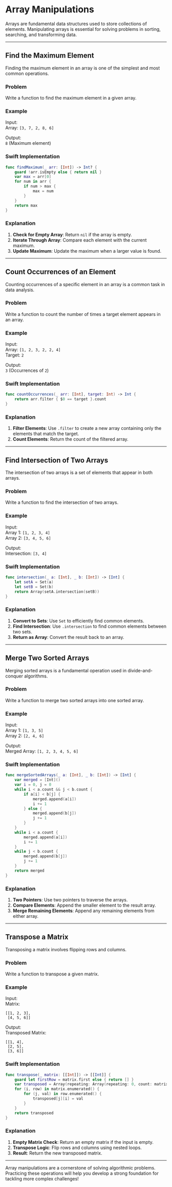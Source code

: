 
# Array Manipulations

Arrays are fundamental data structures used to store collections of elements. Manipulating arrays is essential for solving problems in sorting, searching, and transforming data.

---

## Find the Maximum Element

Finding the maximum element in an array is one of the simplest and most common operations.

### Problem
Write a function to find the maximum element in a given array.

### Example
Input:  
Array: `[3, 7, 2, 8, 6]`

Output:  
`8` (Maximum element)

### Swift Implementation
```swift
func findMaximum(_ arr: [Int]) -> Int? {
    guard !arr.isEmpty else { return nil }
    var max = arr[0]
    for num in arr {
        if num > max {
            max = num
        }
    }
    return max
}
```

### Explanation
1. **Check for Empty Array**: Return `nil` if the array is empty.
2. **Iterate Through Array**: Compare each element with the current maximum.
3. **Update Maximum**: Update the maximum when a larger value is found.

---

## Count Occurrences of an Element

Counting occurrences of a specific element in an array is a common task in data analysis.

### Problem
Write a function to count the number of times a target element appears in an array.

### Example
Input:  
Array: `[1, 2, 3, 2, 2, 4]`  
Target: `2`

Output:  
`3` (Occurrences of `2`)

### Swift Implementation
```swift
func countOccurrences(_ arr: [Int], target: Int) -> Int {
    return arr.filter { $0 == target }.count
}
```

### Explanation
1. **Filter Elements**: Use `.filter` to create a new array containing only the elements that match the target.
2. **Count Elements**: Return the count of the filtered array.

---

## Find Intersection of Two Arrays

The intersection of two arrays is a set of elements that appear in both arrays.

### Problem
Write a function to find the intersection of two arrays.

### Example
Input:  
Array 1: `[1, 2, 3, 4]`  
Array 2: `[3, 4, 5, 6]`

Output:  
Intersection: `[3, 4]`

### Swift Implementation
```swift
func intersection(_ a: [Int], _ b: [Int]) -> [Int] {
    let setA = Set(a)
    let setB = Set(b)
    return Array(setA.intersection(setB))
}
```

### Explanation
1. **Convert to Sets**: Use `Set` to efficiently find common elements.
2. **Find Intersection**: Use `.intersection` to find common elements between two sets.
3. **Return as Array**: Convert the result back to an array.

---

## Merge Two Sorted Arrays

Merging sorted arrays is a fundamental operation used in divide-and-conquer algorithms.

### Problem
Write a function to merge two sorted arrays into one sorted array.

### Example
Input:  
Array 1: `[1, 3, 5]`  
Array 2: `[2, 4, 6]`

Output:  
Merged Array: `[1, 2, 3, 4, 5, 6]`

### Swift Implementation
```swift
func mergeSortedArrays(_ a: [Int], _ b: [Int]) -> [Int] {
    var merged = [Int]()
    var i = 0, j = 0
    while i < a.count && j < b.count {
        if a[i] < b[j] {
            merged.append(a[i])
            i += 1
        } else {
            merged.append(b[j])
            j += 1
        }
    }
    while i < a.count {
        merged.append(a[i])
        i += 1
    }
    while j < b.count {
        merged.append(b[j])
        j += 1
    }
    return merged
}
```

### Explanation
1. **Two Pointers**: Use two pointers to traverse the arrays.
2. **Compare Elements**: Append the smaller element to the result array.
3. **Merge Remaining Elements**: Append any remaining elements from either array.

---

## Transpose a Matrix

Transposing a matrix involves flipping rows and columns.

### Problem
Write a function to transpose a given matrix.

### Example
Input:  
Matrix:  
```
[[1, 2, 3],
 [4, 5, 6]]
```

Output:  
Transposed Matrix:  
```
[[1, 4],
 [2, 5],
 [3, 6]]
```

### Swift Implementation
```swift
func transpose(_ matrix: [[Int]]) -> [[Int]] {
    guard let firstRow = matrix.first else { return [] }
    var transposed = Array(repeating: Array(repeating: 0, count: matrix.count), count: firstRow.count)
    for (i, row) in matrix.enumerated() {
        for (j, val) in row.enumerated() {
            transposed[j][i] = val
        }
    }
    return transposed
}
```

### Explanation
1. **Empty Matrix Check**: Return an empty matrix if the input is empty.
2. **Transpose Logic**: Flip rows and columns using nested loops.
3. **Result**: Return the new transposed matrix.

---

Array manipulations are a cornerstone of solving algorithmic problems. Practicing these operations will help you develop a strong foundation for tackling more complex challenges!
